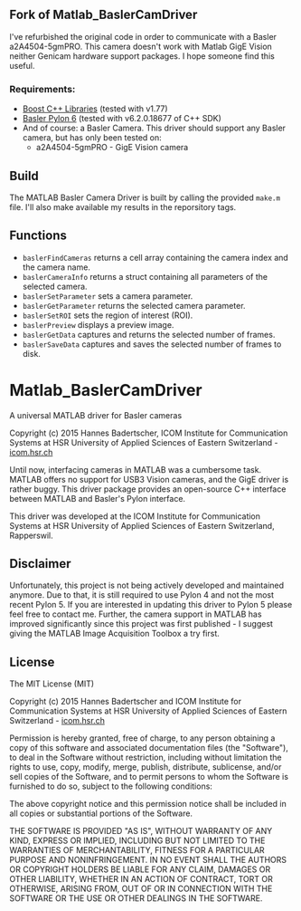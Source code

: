 ## Fork of Matlab_BaslerCamDriver
I've refurbished the original code in order to communicate with a Basler a2A4504-5gmPRO. 
This camera doesn't work with Matlab GigE Vision neither Genicam hardware support packages.
I hope someone find this useful.

### Requirements:
* [Boost C++ Libraries](http://www.boost.org/) (tested with v1.77)
* [Basler Pylon 6](https://www.baslerweb.com/en/sales-support/downloads/software-downloads/) (tested with v6.2.0.18677 of C++ SDK)
* And of course: a Basler Camera. 
This driver should support any Basler camera, but has only been tested on:
  - a2A4504-5gmPRO - GigE Vision camera

## Build

The MATLAB Basler Camera Driver is built by calling the provided `make.m` file. I'll also make available my results in the reporsitory tags.

## Functions
* `baslerFindCameras` returns a cell array containing the camera index and the camera name.
* `baslerCameraInfo` returns a struct containing all parameters of the selected camera.
* `baslerSetParameter` sets a camera parameter.
* `baslerGetParameter` returns the selected camera parameter.
* `baslerSetROI` sets the region of interest (ROI).
* `baslerPreview` displays a preview image.
* `baslerGetData` captures and returns the selected number of frames.
* `baslerSaveData` captures and saves the selected number of frames to disk.

# Matlab_BaslerCamDriver
A universal MATLAB driver for Basler cameras

Copyright (c) 2015 Hannes Badertscher, ICOM Institute for Communication Systems
at HSR University of Applied Sciences of Eastern Switzerland - [icom.hsr.ch](http://www.icom.hsr.ch)

Until now, interfacing cameras in MATLAB was a cumbersome task. 
MATLAB offers no support for USB3 Vision cameras, and the GigE driver is rather buggy.
This driver package provides an open-source C++ interface between MATLAB and Basler's Pylon interface.

This driver was developed at the ICOM Institute for Communication Systems 
at HSR University of Applied Sciences of Eastern Switzerland, Rapperswil. 

## Disclaimer

Unfortunately, this project is not being actively developed and maintained anymore.
Due to that, it is still required to use Pylon 4 and not the most recent Pylon 5.
If you are interested in updating this driver to Pylon 5 please feel free to contact me.
Further, the camera support in MATLAB has improved significantly since this project was first published - 
I suggest giving the MATLAB Image Acquisition Toolbox a try first.


## License

The MIT License (MIT)

Copyright (c) 2015 Hannes Badertscher and ICOM Institute for Communication Systems
at HSR University of Applied Sciences of Eastern Switzerland - [icom.hsr.ch](http://www.icom.hsr.ch)

Permission is hereby granted, free of charge, to any person obtaining a copy
of this software and associated documentation files (the "Software"), to deal
in the Software without restriction, including without limitation the rights
to use, copy, modify, merge, publish, distribute, sublicense, and/or sell
copies of the Software, and to permit persons to whom the Software is
furnished to do so, subject to the following conditions:

The above copyright notice and this permission notice shall be included in all
copies or substantial portions of the Software.

THE SOFTWARE IS PROVIDED "AS IS", WITHOUT WARRANTY OF ANY KIND, EXPRESS OR
IMPLIED, INCLUDING BUT NOT LIMITED TO THE WARRANTIES OF MERCHANTABILITY,
FITNESS FOR A PARTICULAR PURPOSE AND NONINFRINGEMENT. IN NO EVENT SHALL THE
AUTHORS OR COPYRIGHT HOLDERS BE LIABLE FOR ANY CLAIM, DAMAGES OR OTHER
LIABILITY, WHETHER IN AN ACTION OF CONTRACT, TORT OR OTHERWISE, ARISING FROM,
OUT OF OR IN CONNECTION WITH THE SOFTWARE OR THE USE OR OTHER DEALINGS IN THE
SOFTWARE.

